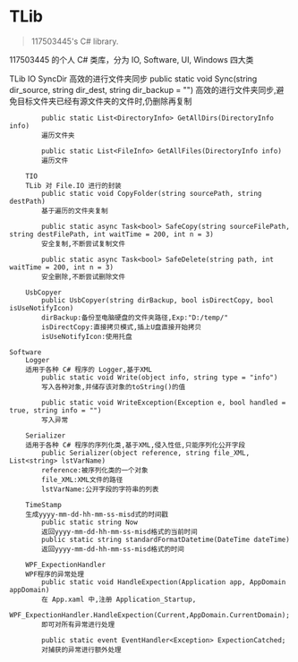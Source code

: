 # TLib
> 117503445's C# library.

117503445 的个人 C# 类库，分为 IO, Software, UI, Windows 四大类

TLib
    IO
        SyncDir
        高效的进行文件夹同步
            public static void Sync(string dir_source, string dir_dest, string dir_backup = "")
            高效的进行文件夹同步,避免目标文件夹已经有源文件夹的文件时,仍删除再复制

            public static List<DirectoryInfo> GetAllDirs(DirectoryInfo info)
            遍历文件夹

            public static List<FileInfo> GetAllFiles(DirectoryInfo info)
            遍历文件

        TIO
        TLib 对 File.IO 进行的封装
            public static void CopyFolder(string sourcePath, string destPath)
            基于遍历的文件夹复制

            public static async Task<bool> SafeCopy(string sourceFilePath, string destFilePath, int waitTime = 200, int n = 3)
            安全复制,不断尝试复制文件

            public static async Task<bool> SafeDelete(string path, int waitTime = 200, int n = 3)
            安全删除,不断尝试删除文件

        UsbCopyer
            public UsbCopyer(string dirBackup, bool isDirectCopy, bool isUseNotifyIcon)
            dirBackup:备份至电脑硬盘的文件夹路径,Exp:"D:/temp/"
            isDirectCopy:直接拷贝模式,插上U盘直接开始拷贝
            isUseNotifyIcon:使用托盘
            
    Software
        Logger
        适用于各种 C# 程序的 Logger,基于XML
            public static void Write(object info, string type = "info")
            写入各种对象,并储存该对象的toString()的值

            public static void WriteException(Exception e, bool handled = true, string info = "")
            写入异常

        Serializer
        适用于各种 C# 程序的序列化类,基于XML,侵入性低,只能序列化公开字段
            public Serializer(object reference, string file_XML, List<string> lstVarName)
            reference:被序列化类的一个对象
            file_XML:XML文件的路径
            lstVarName:公开字段的字符串的列表

        TimeStamp
        生成yyyy-mm-dd-hh-mm-ss-misd式的时间戳
            public static string Now
            返回yyyy-mm-dd-hh-mm-ss-misd格式的当前时间
            public static string standardFormatDatetime(DateTime dateTime)
            返回yyyy-mm-dd-hh-mm-ss-misd格式的时间

        WPF_ExpectionHandler
        WPF程序的异常处理
            public static void HandleExpection(Application app, AppDomain appDomain)
            在 App.xaml 中,注册 Application_Startup,
            WPF_ExpectionHandler.HandleExpection(Current,AppDomain.CurrentDomain);
            即可对所有异常进行处理

            public static event EventHandler<Exception> ExpectionCatched;
            对捕获的异常进行额外处理
